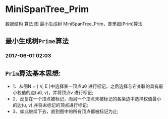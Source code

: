 # MiniSpanTree_Prim
数据结构 算法 图 最小生成树 MiniSpanTree_Prim，普里姆(Prim)算法
 
## 最小生成树```Prime```算法
### 2017-06-01 02:03
## ```Prim```算法基本思想: 
- 1、从图N = { V, E }中选择某一顶点u0 进行标记，之后选择与它关联的具有最小权值的边(u0, v)，并将顶点v 进行标记;
- 2、反复在一个顶点被标记，而另一个顶点未被标记的各条边中选择权值最小的边(u, v),并将未标记的顶点进行标记;
- 3、如此继续下去，直到图中的所有顶点都被标记为止;
